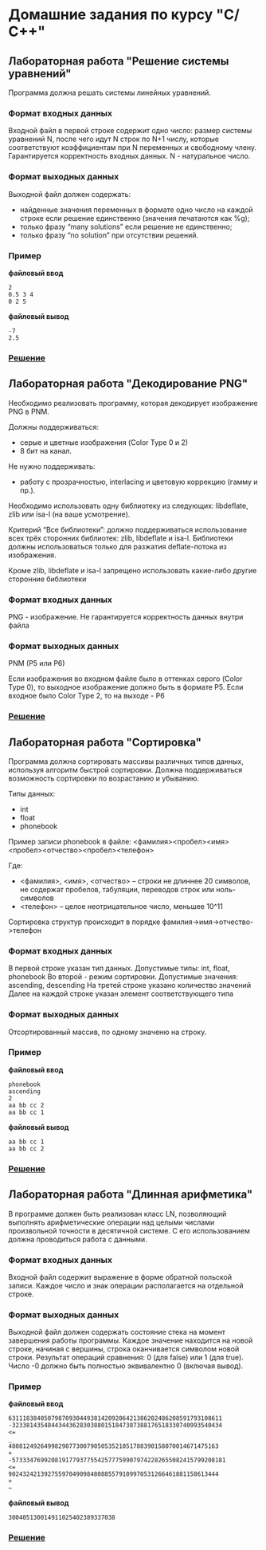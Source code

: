 # Домашние задания по курсу "C/С++"

## Лабораторная работа "Решение системы уравнений"
Программа должна решать системы линейных уравнений.

### Формат входных данных
Входной файл в первой строке содержит одно число: размер системы уравнений N, после чего идут N строк по N+1 числу, которые соответствуют коэффициентам при N переменных и свободному члену. Гарантируется корректность входных данных. N - натуральное число.

### Формат выходных данных 
Выходной файл должен содержать:
* найденные значения переменных в формате одно число на каждой строке если решение единственно (значения печатаются как %g);
* только фразу “many solutions” если решение не единственно;
* только фразу “no solution” при отсутствии решений.    

### Пример
**файловый ввод**
```
2 
0.5 3 4
0 2 5 
```
**файловый вывод**
```
-7
2.5
```

### [Решение](HW1)

## Лабораторная работа "Декодирование PNG"
Необходимо реализовать программу, которая декодирует изображение PNG в PNM. 

Должны поддерживаться:
* серые и цветные изображения (Color Type 0 и 2) 
* 8 бит на канал. 

Не нужно поддерживать: 
* работу с прозрачностью, interlacing и цветовую коррекцию (гамму и пр.). 

Необходимо использовать одну библиотеку из следующих: libdeflate, zlib или isa-l (на ваше усмотрение). 

Критерий “Все библиотеки”: должно поддерживаться использование всех трёх сторонних библиотек: zlib, libdeflate и isa-l. Библиотеки должны использоваться только для разжатия deflate-потока из изображения. 

Кроме zlib, libdeflate и isa-l запрещено использовать какие-либо другие сторонние библиотеки

### Формат входных данных
PNG - изображение. Не гарантируется корректность данных внутри файла

### Формат выходных данных 
PNM (P5 или P6)

Если изображения во входном файле было в оттенках серого (Color Type 0), то выходное изображение должно быть в формате P5. Если входное было Color Type 2, то на выходе - P6

### [Решение](HW2)

## Лабораторная работа "Сортировка"
Программа должна сортировать массивы различных типов данных, используя алгоритм быстрой сортировки. Должна поддерживаться возможность сортировки по возрастанию и убыванию.

Типы данных:
* int 
* float
* phonebook

Пример записи phonebook в файле:
<фамилия><пробел><имя><пробел><отчество><пробел><телефон>

Где:
* <фамилия>, <имя>, <отчество> – строки не длиннее 20 символов, не содержат пробелов, табуляции, переводов строк или ноль-символов
* <телефон> – целое неотрицательное число, меньшее 10^11

Сортировка структур происходит в порядке фамилия->имя->отчество->телефон

### Формат входных данных
В первой строке указан тип данных. Допустимые типы: int, float, phonebook
Во второй - режим сортировки. Допустимые значения: ascending, descending
На третей строке указано количество значений
Далее на каждой строке указан элемент соответствующего типа

### Формат выходных данных 
Отсортированный массив, по одному значеню на строку.

### Пример
**файловый ввод**
```
phonebook
ascending
2
aa bb cc 2
aa bb cc 1
```
**файловый вывод**
```
aa bb cc 1
aa bb cc 2
```

### [Решение](HW3)

## Лабораторная работа "Длинная арифметика"
В программе должен быть реализован класс LN, позволяющий выполнять арифметические операции над целыми числами произвольной точности в десятичной системе. С его использованием должна проводиться работа с данными.

### Формат входных данных
Входной файл содержит выражение в форме обратной польской записи. Каждое число и знак операции располагается на отдельной строке.

### Формат выходных данных 
Выходной файл должен содержать состояние стека на момент завершения работы программы. Каждое значение находится на новой строке, начиная с вершины, строка оканчивается символом новой строки. Результат операций сравнения: 0 (для false) или 1 (для true). Число -0 должно быть полностью эквивалентно 0 (включая вывод).

### Пример
**файловый ввод**
```
631118384050798709304493814209206421386202486208591793108611
-32338143548443443628303880151847387388176518330740993540434
<=
_
48081249264998298773007905053521051788390158070014671475163
+
-573334769920819177937755425777599079742282655082415799208181
<=
90243242139275597049098480885579109970531266461881158613444
+
~
```
**файловый вывод**
```
300405130014911025402389337038
```

### [Решение](HW4)

